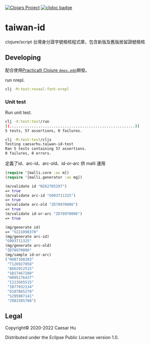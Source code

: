 
[![Clojars Project](https://img.shields.io/clojars/v/net.clojars.caesarhu/taiwan-id.svg)](https://clojars.org/net.clojars.caesarhu/taiwan-id)
[![cljdoc badge](https://cljdoc.org/badge/net.clojars.caesarhu/taiwan-id)](https://cljdoc.org/d/net.clojars.caesarhu/taiwan-id)


# taiwan-id

clojure/script 台灣身分證字號檢核程式庫，包含新版及舊版居留證號檢核

## Developing
配合使用[Practicalli Clojure `deps.edn`](https://github.com/practicalli/clojure-deps-edn)開發。

run nrepl.
```bash
clj -M:test:reveal-font-nrepl
```

### Unit test

Run unit test.

```bash
clj -X:test:test/run
[(.........................................................)]
5 tests, 57 assertions, 0 failures.

clj -M:test:test/cljs
Testing caesarhu.taiwan-id-test
Ran 5 tests containing 57 assertions.
0 failures, 0 errors.
```

定義了id、arc-id、arc-old、id-or-arc 供 malli 運用

```clojure
(require '[malli.core :as m])
(require '[malli.generator :as mg])

(m/validate id "N262705297")
=> true
(m/validate arc-id "G903711325")
=> true
(m/validate arc-old "ZD78970006")
=> true
(m/validate id-or-arc "ZD78970006")
=> true

(mg/generate id)
=> "V221098378"
(mg/generate arc-id)
"G903711325"
(mg/generate arc-old)
"ZD78970006"
(mg/sample id-or-arc)
("H887108283"
 "T126927058"
 "AD62912515"
 "SB17467280"
 "H895176437"
 "I213565515"
 "IB77932134"
 "O187885278"
 "S295987141"
 "Z983385708")
```

## Legal

Copyright© 2020-2022 Caesar Hu

Distributed under the Eclipse Public License version 1.0.
